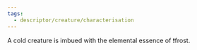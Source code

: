```yaml
---
tags:
  - descriptor/creature/characterisation
---
```

A cold creature is imbued with the elemental essence of ❗frost.